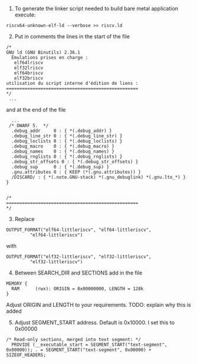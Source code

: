 1. To generate the linker script needed to build bare metal application execute:

```
riscv64-unknown-elf-ld --verbose >> riscv.ld
```

2. Put in comments the lines in the start of the file

```
/*
GNU ld (GNU Binutils) 2.36.1
  Émulations prises en charge :
   elf64lriscv
   elf32lriscv
   elf64briscv
   elf32briscv
utilisation du script interne d'édition de liens :
==================================================
*/
 ...
```
and at the end of the file

```
  ...
 /* DWARF 5.  */
  .debug_addr     0 : { *(.debug_addr) }
  .debug_line_str 0 : { *(.debug_line_str) }
  .debug_loclists 0 : { *(.debug_loclists) }
  .debug_macro    0 : { *(.debug_macro) }
  .debug_names    0 : { *(.debug_names) }
  .debug_rnglists 0 : { *(.debug_rnglists) }
  .debug_str_offsets 0 : { *(.debug_str_offsets) }
  .debug_sup      0 : { *(.debug_sup) }
  .gnu.attributes 0 : { KEEP (*(.gnu.attributes)) }
  /DISCARD/ : { *(.note.GNU-stack) *(.gnu_debuglink) *(.gnu.lto_*) }
}


/*
==================================================
*/
```

3. Replace 
 ```
 OUTPUT_FORMAT("elf64-littleriscv", "elf64-littleriscv",
	      "elf64-littleriscv")
```
 with
 ```
 OUTPUT_FORMAT("elf32-littleriscv", "elf32-littleriscv",
	      "elf32-littleriscv")
 ```

4. Between SEARCH_DIR and SECTIONS add in the file

```
MEMORY {
  RAM      (rwx): ORIGIN = 0x00000000, LENGTH = 128k
}
```

Adjust ORIGIN and LENGTH to your requirements. TODO: explain why this is added

5. Adjust SEGMENT_START address. Default is 0x10000. I set this to 0x00000


```
/* Read-only sections, merged into text segment: */
  PROVIDE (__executable_start = SEGMENT_START("text-segment", 0x00000)); . = SEGMENT_START("text-segment", 0x00000) + SIZEOF_HEADERS;
```